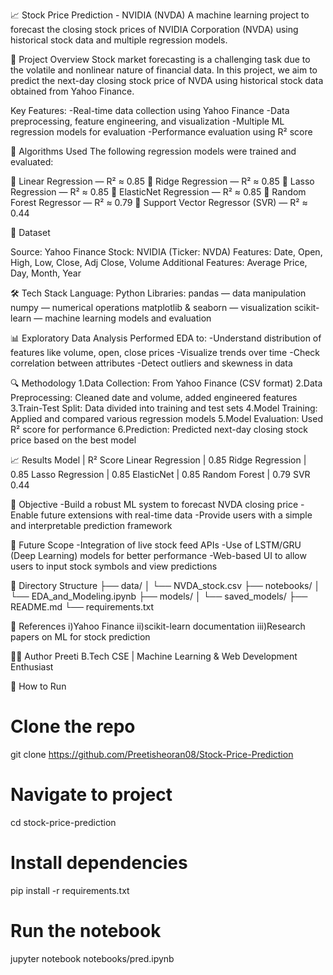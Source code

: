 📈 Stock Price Prediction - NVIDIA (NVDA)
A machine learning project to forecast the closing stock prices of NVIDIA Corporation (NVDA) using historical stock data and multiple regression models.

📌 Project Overview
Stock market forecasting is a challenging task due to the volatile and nonlinear nature of financial data. In this project, we aim to predict the next-day closing stock price of NVDA using historical stock data obtained from Yahoo Finance.

Key Features:
-Real-time data collection using Yahoo Finance
-Data preprocessing, feature engineering, and visualization
-Multiple ML regression models for evaluation
-Performance evaluation using R² score

🧠 Algorithms Used
The following regression models were trained and evaluated:

🔹 Linear Regression — R² ≈ 0.85
🔹 Ridge Regression — R² ≈ 0.85
🔹 Lasso Regression — R² ≈ 0.85
🔹 ElasticNet Regression — R² ≈ 0.85
🔹 Random Forest Regressor — R² ≈ 0.79
🔹 Support Vector Regressor (SVR) — R² ≈ 0.44

📂 Dataset

Source: Yahoo Finance
Stock: NVIDIA (Ticker: NVDA)
Features: Date, Open, High, Low, Close, Adj Close, Volume
Additional Features: Average Price, Day, Month, Year

🛠️ Tech Stack
Language: Python
Libraries:
  pandas — data manipulation
  numpy — numerical operations
  matplotlib & seaborn — visualization
  scikit-learn — machine learning models and evaluation

📊 Exploratory Data Analysis
Performed EDA to:
-Understand distribution of features like volume, open, close prices
-Visualize trends over time
-Check correlation between attributes
-Detect outliers and skewness in data

🔍 Methodology
1.Data Collection: From Yahoo Finance (CSV format)
2.Data Preprocessing: Cleaned date and volume, added engineered features
3.Train-Test Split: Data divided into training and test sets
4.Model Training: Applied and compared various regression models
5.Model Evaluation: Used R² score for performance
6.Prediction: Predicted next-day closing stock price based on the best model

📈 Results
Model             |	  R² Score
Linear Regression	|   0.85
Ridge Regression	|   0.85
Lasso Regression	|   0.85
ElasticNet	      |   0.85
Random Forest     |	  0.79
SVR	0.44

🎯 Objective
-Build a robust ML system to forecast NVDA closing price
-Enable future extensions with real-time data
-Provide users with a simple and interpretable prediction framework

🚀 Future Scope
-Integration of live stock feed APIs
-Use of LSTM/GRU (Deep Learning) models for better performance
-Web-based UI to allow users to input stock symbols and view predictions

📁 Directory Structure
├── data/
│   └── NVDA_stock.csv
├── notebooks/
│   └── EDA_and_Modeling.ipynb
├── models/
│   └── saved_models/
├── README.md
└── requirements.txt

📜 References
i)Yahoo Finance
ii)scikit-learn documentation
iii)Research papers on ML for stock prediction

🙋‍♀️ Author
Preeti
B.Tech CSE | Machine Learning & Web Development Enthusiast

📌 How to Run
# Clone the repo
git clone https://github.com/Preetisheoran08/Stock-Price-Prediction

# Navigate to project
cd stock-price-prediction

# Install dependencies
pip install -r requirements.txt

# Run the notebook
jupyter notebook notebooks/pred.ipynb
